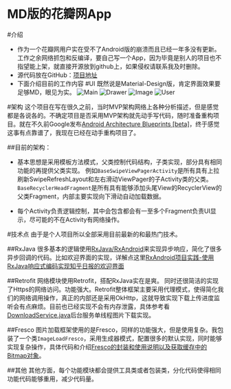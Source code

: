 # MD版的花瓣网App
#介绍

 - 作为一个花瓣网用户实在受不了Android版的崩溃而且已经一年多没有更新。工作之余网络抓包和反编译，要自己写一个App，因为毕竟是别人的项目也不指望能上架，就直接开源放到github上，如果侵权请联系我及时删除。
 - 源代码放在GitHub：[项目地址](https://github.com/LiCola/huabanDemo)
 - 下面介绍目前的工作内容
#UI
既然说是Material-Design版，肯定界面效果要足够MD，眼见为实。
![Main](https://github.com/LiCola/huabanDemo/blob/master/ScreenCapture/Main.jpg) ![Drawer](https://github.com/LiCola/huabanDemo/blob/master/ScreenCapture/Drawer.jpg)
![Image](https://github.com/LiCola/huabanDemo/blob/master/ScreenCapture/Image.jpg) ![User](https://github.com/LiCola/huabanDemo/blob/master/ScreenCapture/User.jpg)


#架构
 这个项目在写在很久之前，当时MVP架构网络上各种分析描述，但是感觉都是各说各的。不确定项目是否采用MVP架构就先动手写代码，随时准备重构项目。就在不久前Google发布[Android Architecture Blueprints \[beta\]](https://github.com/googlesamples/android-architecture)，终于感觉这事有点靠谱了，我现在已经在动手重构项目了。

##目前的架构：

 - 基本思想是采用模板方法模式，父类控制代码结构，子类实现，部分具有相同功能的再提供父类实现。
 例如`BaseSwipeViewPagerActivity`是所有具有上拉刷新SwipeRefreshLayout和左右滑动ViewPager的子Activity类的父类。
 `BaseRecyclerHeadFragment`是所有具有能够添加头尾View的RecyclerView的父类Fragment，内部主要实现向下滑动自动加载数据。
 
 - 每个Activity负责逻辑控制，其中会包含都会有一至多个Fragment负责UI显示，尽可能的不在Activity有网络操作。

#技术点
由于是个人项目所以全部采用目前最新的和最热门技术。

##RxJava
很多基本的逻辑使用[RxJava/RxAndroid](https://github.com/ReactiveX/RxAndroid)来实现异步响应，简化了很多异步回调的代码。比如欢迎界面的实现，详解点这里[RxAndroid项目实践-使用RxJava响应式编码实现知乎日报的欢迎界面](http://blog.csdn.net/card361401376/article/details/51115047)

##Retrofit
网络模块使用Retrofit，搭配RxJava实在是爽。
同时还很简洁的实现了Https的网络访问。功能强大。Retrofit整体框架主要采用代理模式，使得简化我们的网络调用操作，真正的内部还是采用OkHttp，这就导致实现下载上传进度监听会有点麻烦。目前也已经实现不会有内存泄露，具体参考看[DownloadService.java](https://github.com/LiCola/huabanDemo/blob/master/app/src/main/java/licola/demo/com/huabandemo/Service/DownloadService.java)后台服务单线程图片下载实现。

##Fresco
图片加载框架使用的是Fresco，同样的功能强大，但是使用复杂。我包装了一个类`ImageLoadFresco`，采用生成器模式，配置很多的默认实现，同时能够实现复杂操作，具体代码和介绍[Fresco的封装和使用说明以及获取缓存中的Bitmap对象](http://blog.csdn.net/card361401376/article/details/50965241)。

##其他
其他方面，每个功能模块都会提供工具类或者包装类，分化代码使得相同功能代码能够重用，减少代码量。







